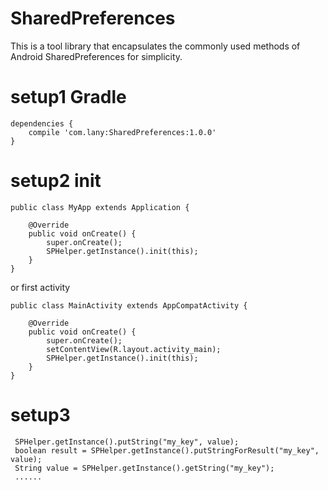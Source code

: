 # SharedPreferences
This is a tool library that encapsulates the commonly used methods of Android SharedPreferences for simplicity.
# setup1 Gradle
    dependencies {
        compile 'com.lany:SharedPreferences:1.0.0'
    }
#  setup2 init
    public class MyApp extends Application {
    
        @Override
        public void onCreate() {
            super.onCreate();
            SPHelper.getInstance().init(this);
        }
    }

or first activity

    public class MainActivity extends AppCompatActivity {
    
        @Override
        public void onCreate() {
            super.onCreate();
            setContentView(R.layout.activity_main);
            SPHelper.getInstance().init(this);
        }
    }
# setup3
     SPHelper.getInstance().putString("my_key", value);
     boolean result = SPHelper.getInstance().putStringForResult("my_key", value);
     String value = SPHelper.getInstance().getString("my_key");
     ......